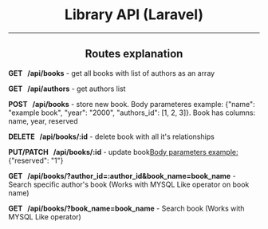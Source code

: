 <h1 style='text-align:center'>Library API (Laravel)</h1>
<hr>
<h2 style='text-align:center'>Routes explanation</h2>
<p><b>GET&nbsp;&nbsp;&nbsp;/api/books</b> - get all books with list of authors as an array</p>
<p><b>GET&nbsp;&nbsp;&nbsp;/api/authors</b> - get authors list</p>
<p>
    <b>POST&nbsp;&nbsp;&nbsp;/api/books</b> - store new book. 
    Body parameteres example:
    <span>{"name": "example book", "year": "2000", "authors_id": [1, 2, 3]}.</span>
    <span>Book has columns: name, year, reserved</span>
</p>
<p><b>DELETE&nbsp;&nbsp;&nbsp;/api/books/:id</b> - delete book with all it's relationships</p>
<p><b>PUT/PATCH&nbsp;&nbsp;&nbsp;/api/books/:id</b> - update book<u>Body parameters example:</u> <span>{"reserved": "1"}</span></p>
<p><b>GET&nbsp;&nbsp;&nbsp;/api/books/?author_id=:author_id&book_name=book_name</b> - Search specific author's book (Works with MYSQL Like operator on book name)</p>
<p><b>GET&nbsp;&nbsp;&nbsp;/api/books/?book_name=book_name</b> - Search book (Works with MYSQL Like operator)</p>
